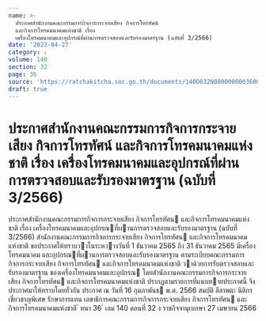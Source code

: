 ```yaml
---
name: >-
  ประกาศสำนักงานคณะกรรมการกิจการกระจายเสียง กิจการโทรทัศน์
  และกิจการโทรคมนาคมแห่งชาติ เรื่อง
  เครื่องโทรคมนาคมและอุปกรณ์ที่ผ่านการตรวจสอบและรับรองมาตรฐาน (ฉบับที่ 3/2566)
date: '2023-04-27'
category: ง
volume: 140
section: 32
page: 36
source: 'https://ratchakitcha.soc.go.th/documents/140D032N0000000003600.pdf'
draft: true
---
```


# ประกาศสำนักงานคณะกรรมการกิจการกระจายเสียง กิจการโทรทัศน์ และกิจการโทรคมนาคมแห่งชาติ เรื่อง เครื่องโทรคมนาคมและอุปกรณ์ที่ผ่านการตรวจสอบและรับรองมาตรฐาน (ฉบับที่ 3/2566)

ประกาศสํานักงานคณะกรรมการกิจการกระจายเสียง กิจการโทรทัศน และกิจการโทรคมนาคมแห่งชาติ เรื่อง เครื่องโทรคมนาคมและอุปกรณที่ผานการตรวจสอบและรับรองมาตรฐาน (ฉบับที่ 3/2566) สํานักงานคณะกรรมการกิจการกระจายเสียง กิจการโทรทัศน และกิจการโทรคมนาคมแห่งชาติ ขอประกาศให้ทราบวาในระหวางวันที่ 1 ธันวาคม 2565 ถึง 31 ธันวาคม 2565 มีเครื่องโทรคมนาคม และอุปกรณที่ผานการตรวจสอบและรับรองมาตรฐาน ตามระเบียบคณะกรรมการกิจการกระจายเสียง กิจการโทรทัศน และกิจการโทรคมนาคมแห่งชาติ วาด้วยการรับตรวจสอบและรับรองมาตรฐาน ของเครื่องโทรคมนาคมและอุปกรณ โดยสํานักงานคณะกรรมการกิจการกระจายเสียง กิจการโทรทัศน และกิจการโทรคมนาคมแห่งชาติ ปรากฏตามรายการที่แนบทายประกาศนี้ จึงประกาศมาให้ทราบโดยทั่วกัน ประกาศ ณ วันที่ 16 กุมภาพันธ พ.ศ. 2566 สมบัติ ลีลาพตะ นิติกรเชี่ยวชาญพิเศษ รักษาการแทน เลขาธิการคณะกรรมการกิจการกระจายเสียง กิจการโทรทัศน และกิจการโทรคมนาคมแห่งชาติ ้ หนา 36 ่ เลม 140 ตอนที่ 32 ง ราชกิจจานุเบกษา 27 เมษายน 2566































































































































